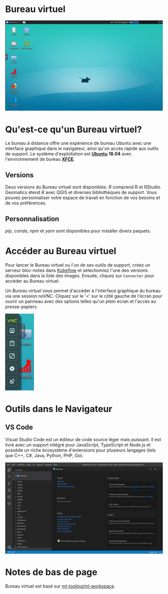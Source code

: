 # Bureau virtuel

![Bureau virtuel](../images/rd_desktop.png)

# Qu'est-ce qu'un Bureau virtuel?

Le bureau à distance offre une expérience de bureau Ubuntu avec une interface
graphique dans le navigateur, ainsi qu'un accès rapide aux outils de support. Le
système d'exploitation est [**Ubuntu**](https://ubuntu.com/about) **18.04** avec
l'environnement de bureau [**XFCE**](https://www.xfce.org/about).

## Versions

Deux versions du Bureau virtuel sont disponibles. _R_ comprend R et RStudio.
Geomatics étend _R_ avec QGIS et diverses bibliothèques de support. Vous pouvez
personnaliser votre espace de travail en fonction de vos besoins et de vos
préférences.

## Personnalisation

_pip_, _conda_, _npm_ et _yarn_ sont disponibles pour installer divers paquets.

# Accéder au Bureau virtuel

Pour lancer le Bureau virtuel ou l'un de ses outils de support, créez un serveur
bloc-notes dans [Kubeflow](./Kubeflow.md) et sélectionnez l'une des versions
disponibles dans la liste des images. Ensuite, cliquez sur `Connecter` pour
accéder au Bureau virtuel.

Un _Bureau virtuel_ vous permet d'accéder à l'interface graphique du bureau via
une session noVNC. Cliquez sur le '<' sur le côté gauche de l'écran pour ouvrir
un panneau avec des options telles qu'un plein écran et l'accès au
presse-papiers.

![Panneau NoVNC](../images/rd_novnc_panel.png)

# Outils dans le Navigateur

## VS Code

Visual Studio Code est un éditeur de code source léger mais puissant. Il est
livré avec un support intégré pour JavaScript, TypeScript et Node.js et possède
un riche écosystème d'extensions pour plusieurs langages (tels que C++, C#,
Java, Python, PHP, Go).

![VS Code](../images/rd_vs_code.png)

# Notes de bas de page

Bureau virtuel est basé sur
[ml-tooling/ml-workspace](https://github.com/ml-tooling/ml-workspace).
